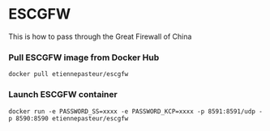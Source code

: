# ESCGFW
This is how to pass through the Great Firewall of China

### Pull ESCGFW image from Docker Hub
`docker pull etiennepasteur/escgfw`
### Launch ESCGFW container
`docker run -e PASSWORD_SS=xxxx -e PASSWORD_KCP=xxxx -p 8591:8591/udp -p 8590:8590 etiennepasteur/escgfw`
